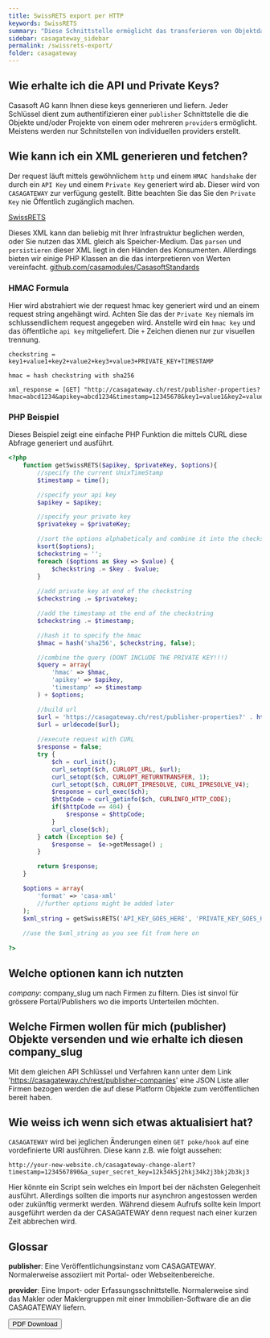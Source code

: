```yaml
---
title: SwissRETS export per HTTP
keywords: SwissRETS
summary: "Diese Schnittstelle ermöglicht das transferieren von Objektdaten eines Veröffentlichungs-Portal auf CASAGATEWAY (normalerweise publisher genant) mittels dem SwissRETS Standart. Dies wird vollständig über HTTP ermöglich und benötigt sommit keine FTP abhängigkeiten. Das XML kann beliebig von dem CASAGATEWAY API jederzeit abgeholt werden. CASAGATEWAY generiert und liefert per response dan direkt ein XML body. Ebenfalls wird CASAGATEWAY pokes/hooks ausführen sobald jegliche änderungen oder mutationen zu den Daten vorgenommen wurden. Diese werden per GET an einem vorkonfigurierten URI ausgelöst."
sidebar: casagateway_sidebar
permalink: /swissrets-export/
folder: casagateway
---
```



## Wie erhalte ich die API und Private Keys?

Casasoft AG kann Ihnen diese keys gennerieren und liefern. Jeder Schlüssel dient zum authentifizieren einer `publisher` Schnittstelle die die Objekte und/oder Projekte von einem oder mehreren `provider`s ermöglicht. Meistens werden nur Schnitstellen von individuellen providers erstellt.

## Wie kann ich ein XML generieren und fetchen?

Der request läuft mittels gewöhnlichem `http` und einem `HMAC handshake` der durch ein `API Key` und einem `Private Key` generiert wird ab. Dieser wird von `CASAGATEWAY` zur verfügung gestellt. Bitte beachten Sie das Sie den `Private Key` nie Öffentlich zugänglich machen.

[SwissRETS](https://github.com/qualipool/swissrets)

Dieses XML kann dan beliebig mit Ihrer Infrastruktur beglichen werden, oder Sie nutzen das XML gleich als Speicher-Medium. Das `parsen` und `persistieren` dieser XML liegt in den Händen des Konsumenten. Allerdings bieten wir einige PHP Klassen an die das interpretieren von Werten vereinfacht. [github.com/casamodules/CasasoftStandards](https://github.com/CasasoftCH/casamodules/tree/master/src/CasasoftStandards)

### HMAC Formula

Hier wird abstrahiert wie der request hmac key generiert wird und an einem request string angehängt wird. Achten Sie das der `Private Key` niemals im schlussendlichem request angegeben wird. Anstelle wird ein `hmac key` und das öffentliche `api key` mitgeliefert. Die `+` Zeichen dienen nur zur visuellen trennung. 

```
checkstring = key1+value1+key2+value2+key3+value3+PRIVATE_KEY+TIMESTAMP

hmac = hash checkstring with sha256

xml_response = [GET] "http://casagateway.ch/rest/publisher-properties?hmac=abcd1234&apikey=abcd1234&timestamp=12345678&key1=value1&key2=value2&key3=value3"

```

### PHP Beispiel

Dieses Beispiel zeigt eine einfache PHP Funktion die mittels CURL diese Abfrage generiert und ausführt.

```php
<?php
    function getSwissRETS($apikey, $privateKey, $options){
        //specify the current UnixTimeStamp
        $timestamp = time();

        //specify your api key
        $apikey = $apikey;

        //specify your private key
        $privatekey = $privateKey;

        //sort the options alphabeticaly and combine it into the checkstring
        ksort($options);
        $checkstring = '';
        foreach ($options as $key => $value) {
            $checkstring .= $key . $value;
        }
        
        //add private key at end of the checkstring
        $checkstring .= $privatekey;

        //add the timestamp at the end of the checkstring
        $checkstring .= $timestamp;

        //hash it to specify the hmac
        $hmac = hash('sha256', $checkstring, false);

        //combine the query (DONT INCLUDE THE PRIVATE KEY!!!)
        $query = array(
            'hmac' => $hmac,
            'apikey' => $apikey,
            'timestamp' => $timestamp
        ) + $options;

        //build url
        $url = 'https://casagateway.ch/rest/publisher-properties?' . http_build_query($query, '', '&');
        $url = urldecode($url);
		
		//execute request with CURL
        $response = false;
        try {
            $ch = curl_init(); 
            curl_setopt($ch, CURLOPT_URL, $url); 
            curl_setopt($ch, CURLOPT_RETURNTRANSFER, 1); 
            curl_setopt($ch, CURLOPT_IPRESOLVE, CURL_IPRESOLVE_V4);
            $response = curl_exec($ch); 
            $httpCode = curl_getinfo($ch, CURLINFO_HTTP_CODE);
            if($httpCode == 404) {
                $response = $httpCode;
            }
            curl_close($ch); 
        } catch (Exception $e) {
            $response =  $e->getMessage() ;
        }

        return $response;
    }

    $options = array(
        'format' => 'casa-xml'
        //further options might be added later
    );
    $xml_string = getSwissRETS('API_KEY_GOES_HERE', 'PRIVATE_KEY_GOES_HERE', $options);
    
    //use the $xml_string as you see fit from here on
    
?>
```

## Welche optionen kann ich nutzten

*company*: company_slug um nach Firmen zu filtern. Dies ist sinvol für grössere Portal/Publishers wo die imports Unterteilen möchten.

## Welche Firmen wollen für mich (publisher) Objekte versenden und wie erhalte ich diesen company_slug

Mit dem gleichen API Schlüssel und Verfahren kann unter dem Link 'https://casagateway.ch/rest/publisher-companies' eine JSON Liste aller Firmen bezogen werden die auf diese Platform Objekte zum veröffentlichen bereit haben.

## Wie weiss ich wenn sich etwas aktualisiert hat?

`CASAGATEWAY` wird bei jeglichen Änderungen einen `GET poke/hook` auf eine vordefinierte URI ausführen. Diese kann z.B. wie folgt aussehen:

```
http://your-new-website.ch/casagateway-change-alert?timestamp=1234567890&a_super_secret_key=12k34k5j2hkj34k2j3bkj2b3kj3
```

Hier könnte ein Script sein welches ein Import bei der nächsten Gelegenheit ausführt. Allerdings sollten die imports nur asynchron angestossen werden oder zukünftig vermerkt werden. Während diesem Aufrufs sollte kein Import ausgeführt werden da der CASAGATEWAY denn request nach einer kurzen Zeit abbrechen wird.

## Glossar

**publisher**: Eine Veröffentlichungsinstanz vom CASAGATEWAY. Normalerweise assoziiert mit Portal- oder Webseitenbereiche.

**provider**: Eine Import- oder Erfassungsschnittstelle. Normalerweise sind das Makler oder Maklergruppen mit einer Immobilien-Software die an die CASAGATEWAY liefern.

<a target="_blank" class="noCrossRef" href="/pdf/mydoc.pdf"><button type="button" class="btn btn-default" aria-label="Left Align"><span class="glyphicon glyphicon-download-alt" aria-hidden="true"></span> PDF Download</button></a>
